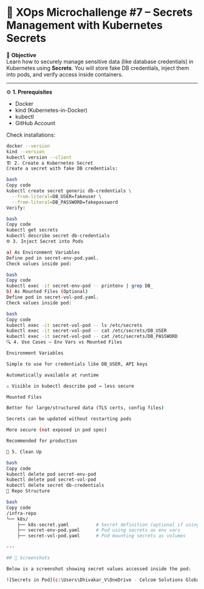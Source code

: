 # 🚀 XOps Microchallenge #7 – Secrets Management with Kubernetes Secrets

📌 **Objective**  
Learn how to securely manage sensitive data (like database credentials) in Kubernetes using **Secrets**. You will store fake DB credentials, inject them into pods, and verify access inside containers.

---

⚙️ **1. Prerequisites**  
- Docker  
- kind (Kubernetes-in-Docker)  
- kubectl  
- GitHub Account  

Check installations:  
```bash
docker --version
kind --version
kubectl version --client
🏗️ 2. Create a Kubernetes Secret
Create a secret with fake DB credentials:

bash
Copy code
kubectl create secret generic db-credentials \
  --from-literal=DB_USER=fakeuser \
  --from-literal=DB_PASSWORD=fakepassword
Verify:

bash
Copy code
kubectl get secrets
kubectl describe secret db-credentials
🌐 3. Inject Secret into Pods

a) As Environment Variables
Define pod in secret-env-pod.yaml.
Check values inside pod:

bash
Copy code
kubectl exec -it secret-env-pod -- printenv | grep DB_
b) As Mounted Files (Optional)
Define pod in secret-vol-pod.yaml.
Check values inside pod:

bash
Copy code
kubectl exec -it secret-vol-pod -- ls /etc/secrets
kubectl exec -it secret-vol-pod -- cat /etc/secrets/DB_USER
kubectl exec -it secret-vol-pod -- cat /etc/secrets/DB_PASSWORD
🔍 4. Use Cases – Env Vars vs Mounted Files

Environment Variables

Simple to use for credentials like DB_USER, API keys

Automatically available at runtime

⚠️ Visible in kubectl describe pod → less secure

Mounted Files

Better for large/structured data (TLS certs, config files)

Secrets can be updated without restarting pods

More secure (not exposed in pod spec)

Recommended for production

🧹 5. Clean Up

bash
Copy code
kubectl delete pod secret-env-pod
kubectl delete pod secret-vol-pod
kubectl delete secret db-credentials
📂 Repo Structure

bash
Copy code
/infra-repo
└── k8s/
    ├── k8s-secret.yaml          # Secret definition (optional if using kubectl create)
    ├── secret-env-pod.yaml      # Pod using secrets as env vars
    ├── secret-vol-pod.yaml      # Pod mounting secrets as volumes

---

## 📸 Screenshots

Below is a screenshot showing secret values accessed inside the pod:

![Secrets in Pod](c:\Users\Dhivakar_V\OneDrive - Celcom Solutions Global Pvt Ltd\Pictures\Screenshots\Screenshot 2025-09-16 163650.png)